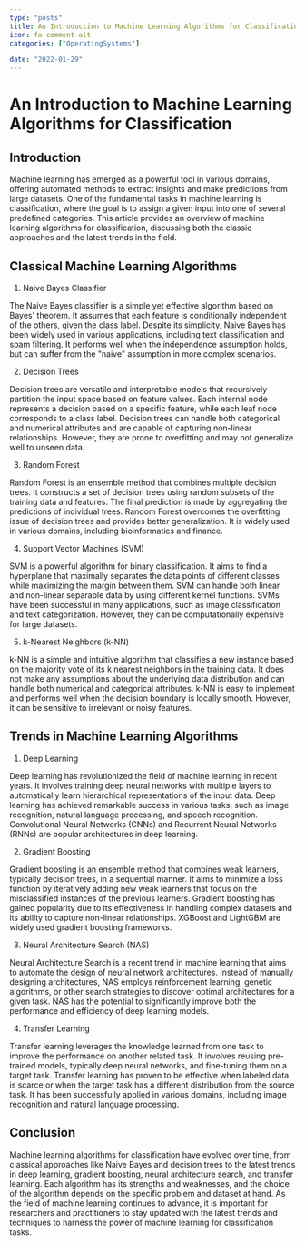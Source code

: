 ```yaml
---
type: "posts"
title: An Introduction to Machine Learning Algorithms for Classification
icon: fa-comment-alt
categories: ["OperatingSystems"]

date: "2022-01-29"
---
```




# An Introduction to Machine Learning Algorithms for Classification

## Introduction

Machine learning has emerged as a powerful tool in various domains, offering automated methods to extract insights and make predictions from large datasets. One of the fundamental tasks in machine learning is classification, where the goal is to assign a given input into one of several predefined categories. This article provides an overview of machine learning algorithms for classification, discussing both the classic approaches and the latest trends in the field.

## Classical Machine Learning Algorithms

1. Naive Bayes Classifier

The Naive Bayes classifier is a simple yet effective algorithm based on Bayes' theorem. It assumes that each feature is conditionally independent of the others, given the class label. Despite its simplicity, Naive Bayes has been widely used in various applications, including text classification and spam filtering. It performs well when the independence assumption holds, but can suffer from the "naive" assumption in more complex scenarios.

2. Decision Trees

Decision trees are versatile and interpretable models that recursively partition the input space based on feature values. Each internal node represents a decision based on a specific feature, while each leaf node corresponds to a class label. Decision trees can handle both categorical and numerical attributes and are capable of capturing non-linear relationships. However, they are prone to overfitting and may not generalize well to unseen data.

3. Random Forest

Random Forest is an ensemble method that combines multiple decision trees. It constructs a set of decision trees using random subsets of the training data and features. The final prediction is made by aggregating the predictions of individual trees. Random Forest overcomes the overfitting issue of decision trees and provides better generalization. It is widely used in various domains, including bioinformatics and finance.

4. Support Vector Machines (SVM)

SVM is a powerful algorithm for binary classification. It aims to find a hyperplane that maximally separates the data points of different classes while maximizing the margin between them. SVM can handle both linear and non-linear separable data by using different kernel functions. SVMs have been successful in many applications, such as image classification and text categorization. However, they can be computationally expensive for large datasets.

5. k-Nearest Neighbors (k-NN)

k-NN is a simple and intuitive algorithm that classifies a new instance based on the majority vote of its k nearest neighbors in the training data. It does not make any assumptions about the underlying data distribution and can handle both numerical and categorical attributes. k-NN is easy to implement and performs well when the decision boundary is locally smooth. However, it can be sensitive to irrelevant or noisy features.

## Trends in Machine Learning Algorithms

1. Deep Learning

Deep learning has revolutionized the field of machine learning in recent years. It involves training deep neural networks with multiple layers to automatically learn hierarchical representations of the input data. Deep learning has achieved remarkable success in various tasks, such as image recognition, natural language processing, and speech recognition. Convolutional Neural Networks (CNNs) and Recurrent Neural Networks (RNNs) are popular architectures in deep learning.

2. Gradient Boosting

Gradient boosting is an ensemble method that combines weak learners, typically decision trees, in a sequential manner. It aims to minimize a loss function by iteratively adding new weak learners that focus on the misclassified instances of the previous learners. Gradient boosting has gained popularity due to its effectiveness in handling complex datasets and its ability to capture non-linear relationships. XGBoost and LightGBM are widely used gradient boosting frameworks.

3. Neural Architecture Search (NAS)

Neural Architecture Search is a recent trend in machine learning that aims to automate the design of neural network architectures. Instead of manually designing architectures, NAS employs reinforcement learning, genetic algorithms, or other search strategies to discover optimal architectures for a given task. NAS has the potential to significantly improve both the performance and efficiency of deep learning models.

4. Transfer Learning

Transfer learning leverages the knowledge learned from one task to improve the performance on another related task. It involves reusing pre-trained models, typically deep neural networks, and fine-tuning them on a target task. Transfer learning has proven to be effective when labeled data is scarce or when the target task has a different distribution from the source task. It has been successfully applied in various domains, including image recognition and natural language processing.

## Conclusion

Machine learning algorithms for classification have evolved over time, from classical approaches like Naive Bayes and decision trees to the latest trends in deep learning, gradient boosting, neural architecture search, and transfer learning. Each algorithm has its strengths and weaknesses, and the choice of the algorithm depends on the specific problem and dataset at hand. As the field of machine learning continues to advance, it is important for researchers and practitioners to stay updated with the latest trends and techniques to harness the power of machine learning for classification tasks.